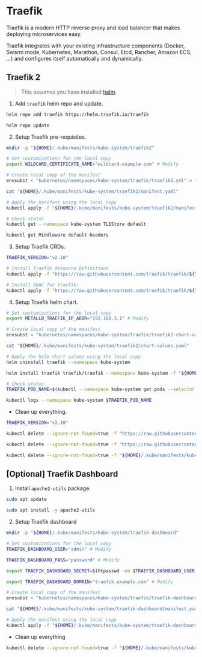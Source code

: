 # Traefik

Traefik is a modern HTTP reverse proxy and load balancer that makes deploying microservices easy.

Traefik integrates with your existing infrastructure components (Docker, Swarm mode, Kubernetes, Marathon, Consul, Etcd, Rancher, Amazon ECS, ...) and configures itself automatically and dynamically.

## Traefik 2

> This assumes you have installed [helm](../linux/shared/scripts/helm-install.sh).

1. Add `traefik` helm repo and update.

```sh
helm repo add traefik https://helm.traefik.io/traefik

helm repo update
```

2. Setup Traefik pre-requisites.

```sh
mkdir -p "${HOME}/.kube/manifests/kube-system/traefik2"

# Set customizations for the local copy
export WILDCARD_CERTIFICATE_NAME="wildcard-example-com" # Modify

# Create local copy of the manifest
envsubst < "kubernetes/namespaces/kube-system/traefik/traefik2.yml" > "${HOME}/.kube/manifests/kube-system/traefik2/manifest.yaml"

cat "${HOME}/.kube/manifests/kube-system/traefik2/manifest.yaml"

# Apply the manifest using the local copy
kubectl apply -f "${HOME}/.kube/manifests/kube-system/traefik2/manifest.yaml"

# Check status
kubectl get --namespace kube-system TLSStore default

kubectl get Middleware default-headers
```

3. Setup Traefik CRDs.

```sh
TRAEFIK_VERSION="v2.10"

# Install Traefik Resource Definitions
kubectl apply -f "https://raw.githubusercontent.com/traefik/traefik/${TRAEFIK_VERSION}/docs/content/reference/dynamic-configuration/kubernetes-crd-definition-v1.yml"

# Install RBAC for Traefik:
kubectl apply -f "https://raw.githubusercontent.com/traefik/traefik/${TRAEFIK_VERSION}/docs/content/reference/dynamic-configuration/kubernetes-crd-rbac.yml"
```

4. Setup Traefik helm chart.

```sh
# Set customizations for the local copy
export METALLB_TRAEFIK_IP_ADDR="192.168.3.1" # Modify

# Create local copy of the manifest
envsubst < "kubernetes/namespaces/kube-system/traefik/traefik2-chart-values.yml" > "${HOME}/.kube/manifests/kube-system/traefik2/chart-values.yaml"

cat "${HOME}/.kube/manifests/kube-system/traefik2/chart-values.yaml"

# Apply the helm chart values using the local copy
helm uninstall traefik --namespace kube-system

helm install traefik traefik/traefik --namespace kube-system -f "${HOME}/.kube/manifests/kube-system/traefik2/chart-values.yaml"

# Check status
TRAEFIK_POD_NAME=$(kubectl --namespace kube-system get pods --selector "app.kubernetes.io/name=traefik" --output=name)

kubectl logs --namespace kube-system $TRAEFIK_POD_NAME
```

* Clean up everything.

```sh
TRAEFIK_VERSION="v2.10"

kubectl delete --ignore-not-found=true -f "https://raw.githubusercontent.com/traefik/traefik/${TRAEFIK_VERSION}/docs/content/reference/dynamic-configuration/kubernetes-crd-definition-v1.yml"

kubectl delete --ignore-not-found=true -f "https://raw.githubusercontent.com/traefik/traefik/${TRAEFIK_VERSION}/docs/content/reference/dynamic-configuration/kubernetes-crd-rbac.yml"

kubectl delete --ignore-not-found=true -f "${HOME}/.kube/manifests/kube-system/traefik2/manifest.yaml"
```

## [Optional] Traefik Dashboard

1. Install `apache2-utils` package.

```sh
sudo apt update

sudo apt install -y apache2-utils
```

2. Setup Traefik dashboard

```sh
mkdir -p "${HOME}/.kube/manifests/kube-system/traefik-dashboard"

# Set customizations for the local copy
TRAEFIK_DASHBOARD_USER="admin" # Modify

TRAEFIK_DASHBOARD_PASS="password" # Modify

export TRAEFIK_DASHBOARD_SECRET=$(htpasswd -nb $TRAEFIK_DASHBOARD_USER $TRAEFIK_DASHBOARD_PASS | openssl base64)

export TRAEFIK_DASHBOARD_DOMAIN="traefik.example.com" # Modify

# Create local copy of the manifest
envsubst < "kubernetes/namespaces/kube-system/traefik/traefik-dashboard.yml" > "${HOME}/.kube/manifests/kube-system/traefik-dashboard/manifest.yaml"

cat "${HOME}/.kube/manifests/kube-system/traefik-dashboard/manifest.yaml"

# Apply the manifest using the local copy
kubectl apply -f "${HOME}/.kube/manifests/kube-system/traefik-dashboard/manifest.yaml"
```

* Clean up everything

```sh
kubectl delete --ignore-not-found=true -f "${HOME}/.kube/manifests/kube-system/traefik-dashboard/manifest.yaml"
```
